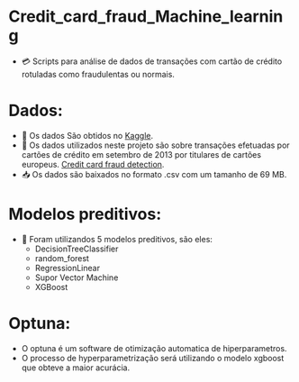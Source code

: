 # Credit_card_fraud_Machine_learning
- 💳 Scripts para análise de dados de transações com cartão de crédito rotuladas como fraudulentas ou normais.

# Dados:
- 💾 Os dados São obtidos no [Kaggle](https://www.kaggle.com/).
- 📑 Os dados utilizados neste projeto são sobre transações efetuadas por cartões de crédito em setembro de 2013 por titulares de cartões europeus. [Credit card fraud detection](https://www.kaggle.com/datasets/mlg-ulb/creditcardfraud?resource=download).
- 📥 Os dados são baixados no formato .csv com um tamanho de 69 MB.

# Modelos preditivos:
- 🔮 Foram utilizandos 5 modelos preditivos, são eles:
  -  DecisionTreeClassifier
  -  random_forest
  -  RegressionLinear
  -  Supor Vector Machine
  -  XGBoost

# Optuna:
- O optuna é um software de otimização automatica de hiperparametros.
- O processo de hyperparametrização será utilizando o modelo xgboost que obteve a maior acurácia. 
